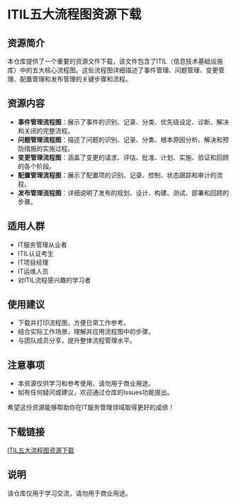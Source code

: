 # ITIL五大流程图资源下载

## 资源简介
本仓库提供了一个重要的资源文件下载，该文件包含了ITIL（信息技术基础设施库）中的五大核心流程图。这些流程图详细描述了事件管理、问题管理、变更管理、配置管理和发布管理的关键步骤和流程。

## 资源内容
- **事件管理流程图**：展示了事件的识别、记录、分类、优先级设定、诊断、解决和关闭的完整流程。
- **问题管理流程图**：描述了问题的识别、记录、分类、根本原因分析、解决和预防措施的实施过程。
- **变更管理流程图**：涵盖了变更的请求、评估、批准、计划、实施、验证和回顾的各个阶段。
- **配置管理流程图**：展示了配置项的识别、记录、控制、状态跟踪和审计的流程。
- **发布管理流程图**：详细说明了发布的规划、设计、构建、测试、部署和回顾的步骤。

## 适用人群
- IT服务管理从业者
- ITIL认证考生
- IT项目经理
- IT运维人员
- 对ITIL流程感兴趣的学习者

## 使用建议
- 下载并打印流程图，方便日常工作参考。
- 结合实际工作场景，理解并应用流程图中的步骤。
- 与团队成员分享，提升整体流程管理水平。

## 注意事项
- 本资源仅供学习和参考使用，请勿用于商业用途。
- 如有任何疑问或建议，欢迎通过仓库的Issues功能提出。

希望这份资源能够帮助你在IT服务管理领域取得更好的成绩！

## 下载链接
[ITIL五大流程图资源下载](https://pan.quark.cn/s/0ff5f76b2e4e)

## 说明

该仓库仅用于学习交流，请勿用于商业用途。
